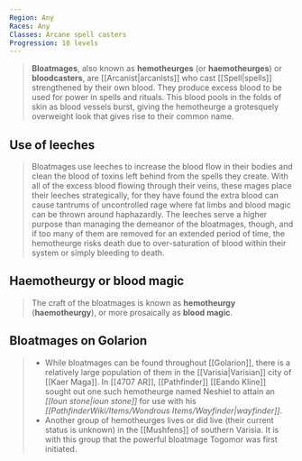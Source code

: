 ```yaml
---
Region: Any
Races: Any
Classes: Arcane spell casters
Progression: 10 levels
---
```


> **Bloatmages**, also known as **hemotheurges** (or **haemotheurges**) or **bloodcasters**, are [[Arcanist|arcanists]] who cast [[Spell|spells]] strengthened by their own blood. They produce excess blood to be used for power in spells and rituals. This blood pools in the folds of skin as blood vessels burst, giving the hemotheurge a grotesquely overweight look that gives rise to their common name.



## Use of leeches

> Bloatmages use leeches to increase the blood flow in their bodies and clean the blood of toxins left behind from the spells they create. With all of the excess blood flowing through their veins, these mages place their leeches strategically, for they have found the extra blood can cause tantrums of uncontrolled rage where fat limbs and blood magic can be thrown around haphazardly. The leeches serve a higher purpose than managing the demeanor of the bloatmages, though, and if too many of them are removed for an extended period of time, the hemotheurge risks death due to over-saturation of blood within their system or simply bleeding to death.


## Haemotheurgy or blood magic

> The craft of the bloatmages is known as **hemotheurgy** (**haemotheurgy**), or more prosaically as **blood magic**.


## Bloatmages on Golarion

> - While bloatmages can be found throughout [[Golarion]], there is a relatively large population of them in the [[Varisia|Varisian]] city of [[Kaer Maga]]. In [[4707 AR]], [[Pathfinder]] [[Eando Kline]] sought out one such hemotheurge named Neshiel to attain an *[[Ioun stone|ioun stone]]* for use with his *[[PathfinderWiki/Items/Wondrous Items/Wayfinder|wayfinder]]*.
> - Another group of hemotheurges lives or did live (their current status is unknown) in the [[Mushfens]] of southern Varisia. It is with this group that the powerful bloatmage Togomor was first initiated.







